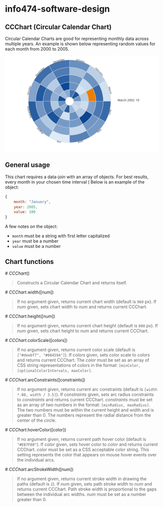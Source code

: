# info474-software-design

## CCChart (Circular Calendar Chart)
Circular Calendar Charts are good for representing monthly data across multiple years. An example is shown below representing random values for each month from 2000 to 2005.

![Example of CCChart](img/example.png)

## General usage
This chart requires a data-join with an array of objects. For best results, every month in your chosen time interval ( Below is an example of the object:

```javascript
{
    month: "January",
    year: 2005,
    value: 100
}
```

A few notes on the object:
- `month` must be a string with first letter capitalized
- `year` must be a number
- `value` must be a number

## Chart functions

\# *CCChart*()
> Constructs a Circular Calendar Chart and returns itself.

\# *CCChart*.width([num])
> If no argument given, returns current chart width (default is `960` px).
> If *num* given, sets chart width to *num* and returns current CCChart.

\# *CCChart*.height([num])
> If no argument given, returns current chart height (default is `800` px).
> If *num* given, sets chart height to *num* and returns current CCChart.

\# *CCChart*.colorScale([colors])
> If no argument given, returns current color scale (default is `["#deebf7", "#084594"]`).
> If *colors* given, sets color scale to *colors* and returns current CCChart. The *color* must be set as an array of CSS string representations of colors in the format: `[minColor,[optionalColorIntervals, maxColor]`.

\# *CCChart*.arcConstraints([constraints])
> If no argument given, returns current arc constraints (default is `[width *.08, width / 3.5]`).
> If *constraints* given, sets arc radius constraints to *constraints* and returns current CCChart. *constraints* must be set as an array of two numbers in the format: `[minRadius, maxRadius]`. The two numbers must be within the current height and width and is greater than 0. The numbers represent the radial distance from the center of the circle.

\# *CCChart*.hoverColor([color])
> If no argument given, returns current path hover color (default is `"#EB7F00"`).
> If *color* given, sets hover color to *color* and returns current CCChart. *color* must be set as a CSS acceptable color string. This setting represents the color that appears on mouse hover events over the individual arcs.

\# *CCChart*.arcStrokeWidth([num])
> If no argument given, returns current stroke width in drawing the paths (default is `2`).
> If *num* given, sets path stroke width to *num* and returns current CCChart. Path stroke width is proportional to the gaps between the individual arc widths. *num* must be set as a number greater than 0.